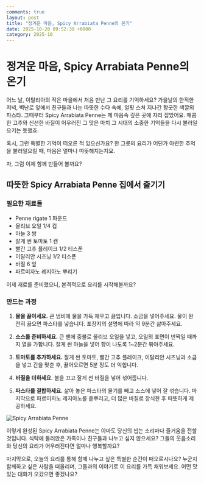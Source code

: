 ```yaml
---
comments: true
layout: post
title: "정겨운 마음, Spicy Arrabiata Penne의 온기"
date: 2025-10-20 09:52:39 +0900
category: 2025-10
---
```


# 정겨운 마음, Spicy Arrabiata Penne의 온기

어느 날, 이탈리아의 작은 마을에서 처음 만난 그 요리를 기억하세요? 가을날의 한적한 저녁, 벽난로 앞에서 친구들과 나눈 따뜻한 수다 속에, 얼핏 스쳐 지나간 향긋한 색깔의 파스타. 그때부터 Spicy Arrabiata Penne는 제 마음속 깊은 곳에 자리 잡았어요. 매콤한 고추와 신선한 바질이 어우러진 그 맛은 마치 그 시대의 소중한 기억들을 다시 불러일으키는 듯했죠. 

혹시, 그런 특별한 기억이 떠오른 적 있으신가요? 한 그릇의 요리가 어딘가 아련한 추억을 불러일으킬 때, 마음은 얼마나 따뜻해지는지요. 

자, 그럼 이제 함께 만들어 볼까요? 

## 따뜻한 Spicy Arrabiata Penne 집에서 즐기기

### 필요한 재료들

- Penne rigate 1 파운드
- 올리브 오일 1/4 컵
- 마늘 3 쌍
- 잘게 썬 토마토 1 캔
- 빨간 고추 플레이크 1/2 티스푼
- 이탈리안 시즈닝 1/2 티스푼
- 바질 6 잎
- 파르미자노 레지아노 뿌리기

이제 재료를 준비했으니, 본격적으로 요리를 시작해볼까요? 

### 만드는 과정

1. **물을 끓이세요.** 큰 냄비에 물을 가득 채우고 끓입니다. 소금을 넣어주세요. 물이 완전히 끓으면 파스타를 넣습니다. 포장지의 설명에 따라 약 9분간 삶아주세요.

2. **소스를 준비하세요.** 큰 팬에 중불로 올리브 오일을 넣고, 오일의 표면이 반짝일 때까지 열을 가합니다. 잘게 썬 마늘을 넣어 향이 나도록 1~2분간 볶아주세요.

3. **토마토를 추가하세요.** 잘게 썬 토마토, 빨간 고추 플레이크, 이탈리안 시즈닝과 소금을 넣고 간을 맞춘 후, 끓어오르면 5분 정도 더 익힙니다.

4. **바질을 더하세요.** 불을 끄고 잘게 썬 바질을 넣어 섞어줍니다.

5. **파스타를 결합하세요.** 삶아 놓은 파스타의 물기를 빼고 소스에 넣어 잘 섞습니다. 마지막으로 파르미자노 레지아노를 흩뿌리고, 더 많은 바질로 장식한 후 따뜻하게 제공하세요. 

![Spicy Arrabiata Penne](https://www.themealdb.com/images/media/meals/ustsqw1468250014.jpg)


이렇게 완성된 Spicy Arrabiata Penne는 아마도 당신의 씹는 소리마다 즐거움을 전할 것입니다. 식탁에 둘러앉은 가족이나 친구들과 나누고 싶지 않으세요? 그들의 웃음소리와 당신의 요리가 어우러진다면 얼마나 행복할까요?

마지막으로, 오늘의 요리를 통해 함꼐 나누고 싶은 특별한 순간이 떠오르시나요? 누군지 함께하고 싶은 사람을 떠올리며, 그들과의 이야기로 이 요리를 가득 채워보세요. 어떤 맛있는 대화가 오갔으면 좋겠나요?